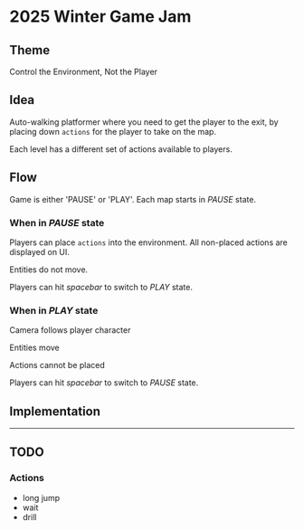 # 2025 Winter Game Jam

## Theme

Control the Environment, Not the Player

## Idea

Auto-walking platformer where you need to get the player to the exit, by placing down `actions` for the player to take on the map.

Each level has a different set of actions available to players.

## Flow

Game is either 'PAUSE' or 'PLAY'.
Each map starts in _PAUSE_ state.

### When in _PAUSE_ state

Players can place `actions` into the environment.
All non-placed actions are displayed on UI.

Entities do not move.

Players can hit _spacebar_ to switch to _PLAY_ state.

### When in _PLAY_ state

Camera follows player character

Entities move

Actions cannot be placed

Players can hit _spacebar_ to switch to _PAUSE_ state.

## Implementation


---

## TODO

### Actions

* long jump
* wait
* drill
